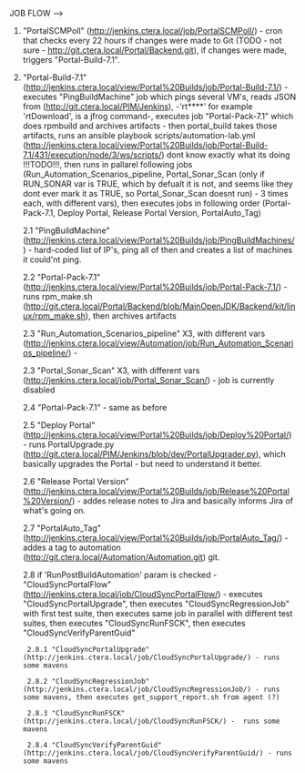 


JOB FLOW -->

1. "PortalSCMPoll" (http://jenkins.ctera.local/job/PortalSCMPoll/) - cron that checks every 22 hours if changes were made to Git (TODO - not sure - http://git.ctera.local/Portal/Backend.git), if changes were made, triggers  "Portal-Build-7.1".

2. "Portal-Build-7.1" (http://jenkins.ctera.local/view/Portal%20Builds/job/Portal-Build-7.1/) - executes "PingBuildMachine" job which pings several VM's, reads JSON from (http://git.ctera.local/PIM/Jenkins), -'rt****' for example 'rtDownload', is a jfrog command-, executes job "Portal-Pack-7.1" which does rpmbuild and archives artifacts - then portal_build takes those artifacts, runs an ansible playbook scripts/automation-lab.yml (http://jenkins.ctera.local/view/Portal%20Builds/job/Portal-Build-7.1/431/execution/node/3/ws/scripts/) dont know exactly what its doing !!!TODO!!!, then runs in pallarel following jobs (Run_Automation_Scenarios_pipeline, Portal_Sonar_Scan (only if RUN_SONAR var is TRUE, which by defualt it is not, and seems like they dont ever mark it as TRUE, so Portal_Sonar_Scan doesnt run) - 3 times each, with different vars), then executes jobs in following order (Portal-Pack-7.1, Deploy Portal, Release Portal Version, PortalAuto_Tag)

    2.1 "PingBuildMachine" (http://jenkins.ctera.local/view/Portal%20Builds/job/PingBuildMachines/) - hard-coded list of IP's, ping all of then and creates a list of machines it could'nt ping.

    2.2 "Portal-Pack-7.1" (http://jenkins.ctera.local/view/Portal%20Builds/job/Portal-Pack-7.1/) - runs rpm_make.sh (http://git.ctera.local/Portal/Backend/blob/MainOpenJDK/Backend/kit/linux/rpm_make.sh), then archives artifacts

    2.3 "Run_Automation_Scenarios_pipeline" X3, with different vars (http://jenkins.ctera.local/view/Automation/job/Run_Automation_Scenarios_pipeline/) - 

    2.3 "Portal_Sonar_Scan" X3, with different vars (http://jenkins.ctera.local/job/Portal_Sonar_Scan/) - job is currently disabled

    2.4 "Portal-Pack-7.1" - same as before

    2.5 "Deploy Portal" (http://jenkins.ctera.local/view/Portal%20Builds/job/Deploy%20Portal/) - runs PortalUpgrade.py (http://git.ctera.local/PIM/Jenkins/blob/dev/PortalUpgrader.py), which basically upgrades the Portal - but need to understand it better.

    2.6 "Release Portal Version" (http://jenkins.ctera.local/view/Portal%20Builds/job/Release%20Portal%20Version/) - addes release notes to Jira and basically informs Jira of what's going on.

    2.7 "PortalAuto_Tag" (http://jenkins.ctera.local/view/Portal%20Builds/job/PortalAuto_Tag/) - addes a tag to automation (http://git.ctera.local/Automation/Automation.git) git.

    2.8 if 'RunPostBuildAutomation' param is checked - "CloudSyncPortalFlow" (http://jenkins.ctera.local/job/CloudSyncPortalFlow/) - executes "CloudSyncPortalUpgrade", then executes "CloudSyncRegressionJob" with first test suite, then executes same job in parallel with different test suites, then executes "CloudSyncRunFSCK", then executes "CloudSyncVerifyParentGuid"

        2.8.1 "CloudSyncPortalUpgrade" (http://jenkins.ctera.local/job/CloudSyncPortalUpgrade/) - runs some mavens
        
        2.8.2 "CloudSyncRegressionJob" (http://jenkins.ctera.local/job/CloudSyncRegressionJob/) - runs some mavens, then executes get_support_report.sh from agent (?)

        2.8.3 "CloudSyncRunFSCK" (http://jenkins.ctera.local/job/CloudSyncRunFSCK/) -  runs some mavens

        2.8.4 "CloudSyncVerifyParentGuid" (http://jenkins.ctera.local/job/CloudSyncVerifyParentGuid/) - runs some mavens
    